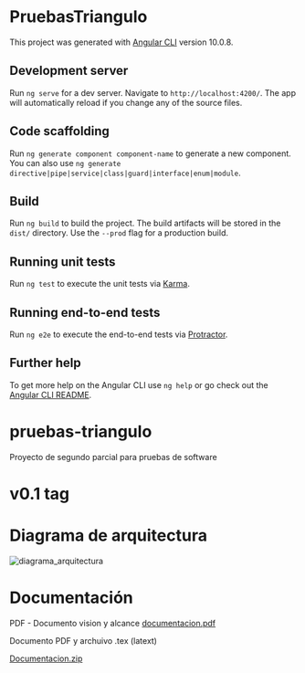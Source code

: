 # PruebasTriangulo

This project was generated with [Angular CLI](https://github.com/angular/angular-cli) version 10.0.8.

## Development server

Run `ng serve` for a dev server. Navigate to `http://localhost:4200/`. The app will automatically reload if you change any of the source files.

## Code scaffolding

Run `ng generate component component-name` to generate a new component. You can also use `ng generate directive|pipe|service|class|guard|interface|enum|module`.

## Build

Run `ng build` to build the project. The build artifacts will be stored in the `dist/` directory. Use the `--prod` flag for a production build.

## Running unit tests

Run `ng test` to execute the unit tests via [Karma](https://karma-runner.github.io).

## Running end-to-end tests

Run `ng e2e` to execute the end-to-end tests via [Protractor](http://www.protractortest.org/).

## Further help

To get more help on the Angular CLI use `ng help` or go check out the [Angular CLI README](https://github.com/angular/angular-cli/blob/master/README.md).
# pruebas-triangulo

Proyecto de segundo parcial para pruebas de software

# v0.1 tag


# Diagrama de arquitectura

![diagrama_arquitectura](https://user-images.githubusercontent.com/71337870/141846019-51c575a5-a2ed-4628-84eb-479430988148.png)

# Documentación
PDF - Documento vision y alcance
[documentacion.pdf](https://github.com/JosePedroZarate/pruebas-triangulo/files/7541504/documentacion.pdf)

Documento PDF y archuivo .tex (latext)

[Documentacion.zip](https://github.com/JosePedroZarate/pruebas-triangulo/files/7541523/Documentacion.zip)

